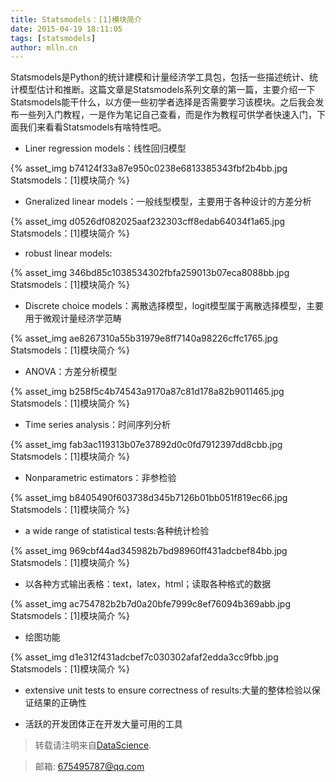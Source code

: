 ```yaml
---
title: Statsmodels：[1]模块简介
date: 2015-04-19 18:11:05
tags: [statsmodels]
author: mlln.cn
---
```

Statsmodels是Python的统计建模和计量经济学工具包，包括一些描述统计、统计模型估计和推断。这篇文章是Statsmodels系列文章的第一篇，主要介绍一下Statsmodels能干什么，以方便一些初学者选择是否需要学习该模块。之后我会发布一些列入门教程，一是作为笔记自己查看，而是作为教程可供学者快速入门，下面我们来看看Statsmodels有啥特性吧。

- Liner regression models：线性回归模型

{% asset_img b74124f33a87e950c0238e6813385343fbf2b4bb.jpg Statsmodels：[1]模块简介 %}

- Gneralized linear models：一般线型模型，主要用于各种设计的方差分析

{% asset_img d0526df082025aaf232303cff8edab64034f1a65.jpg Statsmodels：[1]模块简介 %}

- robust linear models:

{% asset_img 346bd85c1038534302fbfa259013b07eca8088bb.jpg Statsmodels：[1]模块简介 %}

- Discrete choice models：离散选择模型，logit模型属于离散选择模型，主要用于微观计量经济学范畴

{% asset_img ae8267310a55b31979e8ff7140a98226cffc1765.jpg Statsmodels：[1]模块简介 %}

- ANOVA：方差分析模型

{% asset_img b258f5c4b74543a9170a87c81d178a82b9011465.jpg Statsmodels：[1]模块简介 %}

- Time series analysis：时间序列分析

{% asset_img fab3ac119313b07e37892d0c0fd7912397dd8cbb.jpg Statsmodels：[1]模块简介 %}

- Nonparametric estimators：非参检验

{% asset_img b8405490f603738d345b7126b01bb051f819ec66.jpg Statsmodels：[1]模块简介 %}

- a wide range of statistical tests:各种统计检验

{% asset_img 969cbf44ad345982b7bd98960ff431adcbef84bb.jpg Statsmodels：[1]模块简介 %}

- 以各种方式输出表格：text，latex，html；读取各种格式的数据

{% asset_img ac754782b2b7d0a20bfe7999c8ef76094b369abb.jpg Statsmodels：[1]模块简介 %}

- 绘图功能

{% asset_img d1e312f431adcbef7c030302afaf2edda3cc9fbb.jpg Statsmodels：[1]模块简介 %}

- extensive unit tests to ensure correctness of results:大量的整体检验以保证结果的正确性

- 活跃的开发团体正在开发大量可用的工具

> 转载请注明来自[DataScience](http://mlln.cn).

> 邮箱: 675495787@qq.com 
